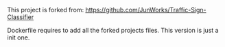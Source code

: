 This project is forked from:
https://github.com/JunWorks/Traffic-Sign-Classifier


Dockerfile requires to add all the forked projects files. This version is just a init one.
